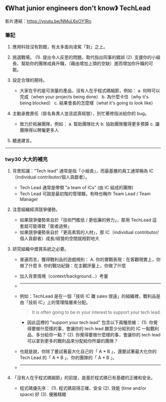 ## 《What junior engineers don't know》 TechLead

影片連結：https://youtu.be/NMuL6xOY1Ro

### 筆記

1. 應用科技沒有對錯，有太多面向凌駕「對」之上。

2. 挑選戰場。
    (1). 提出令人反思的問題，取代指出同事的錯誤
    (2). 支援你的小組長、幫助你的團隊成員升職，（藉由增加上頭的空缺）進而增加你升職的可能。
    
3. 設定合理的期待。
    * 大家在乎的是可測量的產品，沒有人在乎程式碼細節，例如：
       a. 何時可以完成（when your projects being done）
       b. 為什麼卡住（why it's being blocked）
       c. 結果會長的怎麼樣（what it's going to look like）
    
4. 主動承擔責任（掛名負責人並且認真經營），別忙著修指派給你的 bug。
    * 致力於拓展團隊，例如：
      a. 幫助團隊壯大
      b. 協助團隊獲得更多預算
      c. 讓團隊得以聘僱更多人

5. 聽進建言。

---

### twy30 大大的補充

1. 背景知識："Tech lead" 通常是指「小組長」，而最基層的員工通常稱為 IC（individual contributor/個人貢獻者）。
   * Tech Lead 通常是帶領 "a team of ICs" (由 IC 組成的團隊)
   * Tech Lead 可說是最初階的管理職，有時也稱作 Team Lead / Team Manager

2. 注意組織經濟競爭優勢。
   * 如果競爭優勢來自於「技術門檻低 / 更低廉的勞力」，那用 TechLead 這套就可能導致「能者過勞」
   * 如果競爭優勢來自於「更高素質的人材」，那 IC（individual contributor/個人貢獻者）成長/經營的空間就相對地大

3. 研究組織中獎賞系統之必要。
   * 普遍而言，獲得戰利品的遊戲規則：
     A. 你的實戰表現：在客觀現實上，你做了什麼
     B. 你的戰功紀錄：在主觀評量上，你做了什麼
   * 加入背景情境（context/background...）考量
   * ---
   * 例如：TechLead 是在一個「技術 IC 離 sales 很遠」的組織裡，戰利品是由「技術 IC」上的管理階層來分配。
     > It is often going to be in your interest to support your tech lead.
     * 因此這裡的 "support your tech lead" 包含以下兩種思維：
       (1). 你覺得要做什麼樣的事，會讓你的 tech lead 願意少分給別的 IC 一點戰利品、多分給你一點？
       (2). 你覺得要做什麼樣的事，會讓你的 tech lead 可以拿到更多的戰利品來分配給你所屬的團隊？
     
   * 也就是說，你除了要試著最大化自己的「 A * B 」，還要試著最大化你的 Tech Lead 的「 A * B 」、你的團隊的「 A * B 」。
   * ---

4. 「沒有人在乎程式碼細節」的前提，是基於程式碼已有基礎的正確和安全。
   * 程式碼優先序：
     (1). 程式碼寫得正確、安全
     (2). 效能 (time and/or space) 好
     (3). 優雅精緻